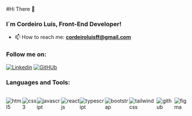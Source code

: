 

#Hi There 👋

### I´m Cordeiro Luís, Front-End Developer!

- 📫  How to reach me: **cordeiroluisff@gmail.com**

### Follow me on: 
[![Linkedin](https://img.shields.io/badge/LinkedIn-0077B5?style=for-the-badge&logo=linkedin&logoColor=white)](https://www.linkedin.com/in/cordeiro-luis/)
[![GitHUb](https://img.shields.io/badge/GitHub-100000?style=for-the-badge&logo=github&logoColor=white)](https://github.com/corde177)

### Languages and Tools:
 <div style= "display: flex; fex-wrap: wrap; margin: 1rem 0 1rem 0;">
    <img align="center" style= "margin:  1rem 0 1rem 0;" alt="html5" src="https://img.shields.io/badge/HTML-239120?style=for-the-badge&logo=html5&logoColor=white">
    <img align="center" style= "margin:  1rem 0 1rem 0;" alt="css3" src="https://img.shields.io/badge/CSS-239120?&style=for-the-badge&logo=css3&logoColor=white">
    <img align="center" style= "margin:  1rem 0 1rem 0;" alt="javascript" src="https://img.shields.io/badge/JavaScript-F7DF1E?style=for-the-badge&logo=javascript&logoColor=black">
    <img align="center" style= "margin:  1rem 0 1rem 0;" alt="reactjs" src="https://img.shields.io/badge/react-0A5EB0?&style=for-the-badge&logo=react&logoColor=white">
    <img align="center" style= "margin:  1rem 0 1rem 0;" alt="typescript" src="https://img.shields.io/badge/typescript-0A5EB0?&style=for-the-badge&logo=typescript&logoColor=white">
    <img align="center" style= "margin:  1rem 0 1rem 0;" alt="bootstrap" src="https://img.shields.io/badge/Bootstrap-563D7C?style=for-the-badge&logo=bootstrap&logoColor=white">
    <img align="center" style= "margin:  1rem 0 1rem 0;" alt="tailwindcss" src="https://img.shields.io/badge/tailwindcss-80C4E9?&style=for-the-badge&logo=tailwindcss&logoColor=white">
    <img align="center" style= "margin:  1rem 0 1rem 0;" alt="github" src="https://img.shields.io/badge/GIT-E44C30?style=for-the-badge&logo=git&logoColor=white"> 
   <img align="center" style= "margin:  1rem 0 1rem 0;" alt="figma" src="https://img.shields.io/badge/figma-239120?&style=for-the-badge&logo=figma&logoColor=white"> 
   <!-- <img align="center" style= "margin:  1rem 0 1rem 0;" alt="sass" src="https://img.shields.io/badge/sass-CA7373?&style=for-the-badge&logo=sass&logoColor=white">
    <img align="center" style= "margin:  1rem 0 1rem 0;" alt="vite" src="https://img.shields.io/badge/vite-E38E49?&style=for-the-badge&logo=vite&logoColor=white"> -->
 </div>

